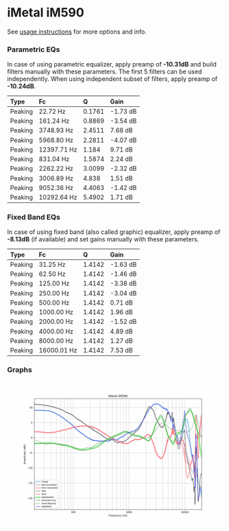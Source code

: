 # iMetal iM590
See [usage instructions](https://github.com/jaakkopasanen/AutoEq#usage) for more options and info.

### Parametric EQs
In case of using parametric equalizer, apply preamp of **-10.31dB** and build filters manually
with these parameters. The first 5 filters can be used independently.
When using independent subset of filters, apply preamp of **-10.24dB**.

| Type    | Fc          |      Q | Gain     |
|:--------|:------------|:-------|:---------|
| Peaking | 22.72 Hz    | 0.1761 | -1.73 dB |
| Peaking | 161.24 Hz   | 0.8869 | -3.54 dB |
| Peaking | 3748.93 Hz  | 2.4511 | 7.68 dB  |
| Peaking | 5968.80 Hz  | 2.2811 | -4.07 dB |
| Peaking | 12397.71 Hz | 1.184  | 9.71 dB  |
| Peaking | 831.04 Hz   | 1.5874 | 2.24 dB  |
| Peaking | 2262.22 Hz  | 3.0099 | -2.32 dB |
| Peaking | 3006.89 Hz  | 4.838  | 1.51 dB  |
| Peaking | 9052.36 Hz  | 4.4063 | -1.42 dB |
| Peaking | 10292.64 Hz | 5.4902 | 1.71 dB  |

### Fixed Band EQs
In case of using fixed band (also called graphic) equalizer, apply preamp of **-8.13dB**
(if available) and set gains manually with these parameters.

| Type    | Fc          |      Q | Gain     |
|:--------|:------------|:-------|:---------|
| Peaking | 31.25 Hz    | 1.4142 | -1.63 dB |
| Peaking | 62.50 Hz    | 1.4142 | -1.46 dB |
| Peaking | 125.00 Hz   | 1.4142 | -3.38 dB |
| Peaking | 250.00 Hz   | 1.4142 | -3.04 dB |
| Peaking | 500.00 Hz   | 1.4142 | 0.71 dB  |
| Peaking | 1000.00 Hz  | 1.4142 | 1.96 dB  |
| Peaking | 2000.00 Hz  | 1.4142 | -1.52 dB |
| Peaking | 4000.00 Hz  | 1.4142 | 4.89 dB  |
| Peaking | 8000.00 Hz  | 1.4142 | 1.27 dB  |
| Peaking | 16000.01 Hz | 1.4142 | 7.53 dB  |

### Graphs
![](./iMetal%20iM590.png)